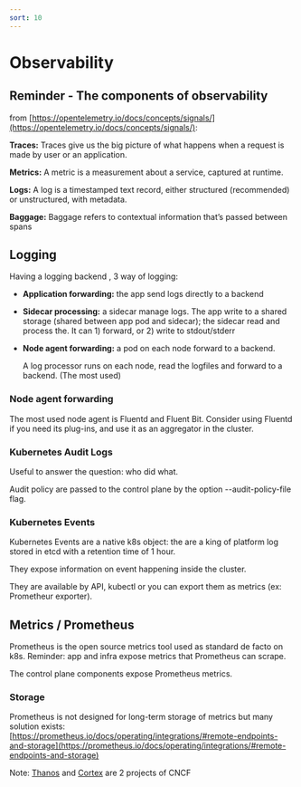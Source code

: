 ```yaml
---
sort: 10
---
```


# Observability

## Reminder - The components of observability


from [https://opentelemetry.io/docs/concepts/signals/](https://opentelemetry.io/docs/concepts/signals/):

**Traces:** 
Traces give us the big picture of what happens when a request is made by user or an application.

**Metrics:**
A metric is a measurement about a service, captured at runtime.

**Logs:**
A log is a timestamped text record, either structured (recommended) or unstructured, with metadata.

**Baggage:**
Baggage refers to contextual information that’s passed between spans



## Logging

Having a logging backend , 3 way of logging:

- **Application forwarding:**
  the app send logs directly to a backend

- **Sidecar processing:**
  a sidecar manage logs.
  The app write to a shared storage (shared between app pod and sidecar); the sidecar read and process the. It can 1) forward, or 2) write to stdout/stderr

- **Node agent forwarding:**
  a pod on each node forward to a backend.

  A log processor runs on each node, read the logfiles and forward to a backend. (The most used)



### Node agent forwarding

The most used node agent is Fluentd and Fluent Bit.
Consider using Fluentd if you need its plug-ins, and use it as an aggregator in the cluster. 



### Kubernetes Audit Logs

Useful to answer the question: who did what. 

Audit policy are passed to the control plane by the option --audit-policy-file flag.



### Kubernetes Events

Kubernetes Events are a native k8s object: the are a king of platform log stored in etcd with a retention time of 1 hour.

They expose information on event happening inside the cluster.

They are available by API, kubectl or you can export them as metrics (ex: Prometheur exporter).





## Metrics / Prometheus

Prometheus is the open source metrics tool used as standard de facto on k8s. 
Reminder: app and infra expose metrics that Prometheus can scrape.

The control plane components expose Prometheus metrics.

### Storage

Prometheus is not designed for long-term storage of metrics but many solution exists: [https://prometheus.io/docs/operating/integrations/#remote-endpoints-and-storage](https://prometheus.io/docs/operating/integrations/#remote-endpoints-and-storage)

Note: [Thanos](https://thanos.io/) and [Cortex](https://cortexmetrics.io/) are 2 projects of CNCF